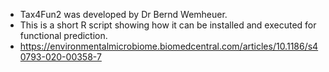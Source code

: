 
+ Tax4Fun2 was developed by Dr Bernd Wemheuer.
+ This is a short R script showing how it can be installed and executed for functional prediction.
+ https://environmentalmicrobiome.biomedcentral.com/articles/10.1186/s40793-020-00358-7

